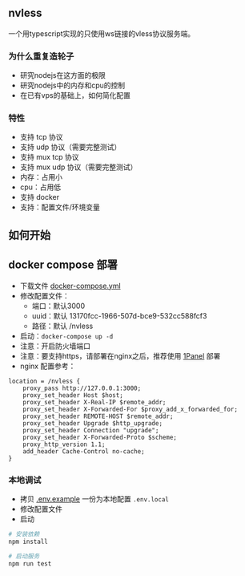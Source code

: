 ## nvless

一个用typescript实现的只使用ws链接的vless协议服务端。

### 为什么重复造轮子

+ 研究nodejs在这方面的极限
+ 研究nodejs中的内存和cpu的控制
+ 在已有vps的基础上，如何简化配置

### 特性

+ 支持 tcp 协议
+ 支持 udp 协议（需要完整测试）
+ 支持 mux tcp 协议
+ 支持 mux udp 协议（需要完整测试）
+ 内存：占用小
+ cpu：占用低
+ 支持 docker
+ 支持：配置文件/环境变量

## 如何开始

## docker compose 部署

+ 下载文件 [docker-compose.yml](./docker-compose.yml)
+ 修改配置文件：
  + 端口：默认3000
  + uuid：默认 13170fcc-1966-507d-bce9-532cc588fcf3
  + 路径：默认 /nvless
+ 启动：`docker-compose up -d`
+ 注意：开启防火墙端口
+ 注意：要支持https，请部署在nginx之后，推荐使用 [1Panel](https://github.com/1Panel-dev/1Panel) 部署
+ nginx 配置参考：

```nginx
location = /nvless {
    proxy_pass http://127.0.0.1:3000; 
    proxy_set_header Host $host; 
    proxy_set_header X-Real-IP $remote_addr; 
    proxy_set_header X-Forwarded-For $proxy_add_x_forwarded_for; 
    proxy_set_header REMOTE-HOST $remote_addr; 
    proxy_set_header Upgrade $http_upgrade; 
    proxy_set_header Connection "upgrade"; 
    proxy_set_header X-Forwarded-Proto $scheme; 
    proxy_http_version 1.1; 
    add_header Cache-Control no-cache; 
}
```

### 本地调试

+ 拷贝 [.env.example](./.env.example) 一份为本地配置 `.env.local`
+ 修改配置文件
+ 启动

```bash
# 安装依赖
npm install

# 启动服务
npm run test
```
